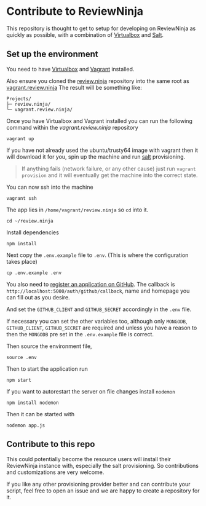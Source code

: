 Contribute to ReviewNinja
=========================

This repository is thought to get to setup for developing on ReviewNinja as
quickly as possible, with a combination of
[Virtualbox](https://www.virtualbox.org/) and
[Salt](http://www.saltstack.com/).

Set up the environment
----------------------

You need to have [Virtualbox](https://www.virtualbox.org/) and
[Vagrant](https://www.vagrantup.com/) installed.

Also ensure you cloned the
[review.ninja](https://github.com/reviewninja/review.ninja/) repository into
the same root as
[vagrant.review.ninja](https://github.com/reviewninja/vagrant.review.ninja/)
The result will be something like:

    Projects/
    ├─ review.ninja/
    └─ vagrant.review.ninja/

Once you have Virtualbox and Vagrant installed you can run the following
command within the *vagrant.review.ninja* repository

	vagrant up

If you have not already used the ubuntu/trusty64 image with vagrant then it
will download it for you, spin up the machine and run
[salt](http://www.saltstack.com/) provisioning.

> If anything fails (network failure, or any other cause) just run `vagrant
> provision` and it will eventually get the machine into the correct state.

You can now ssh into the machine

	vagrant ssh

The app lies in `/home/vagrant/review.ninja` so `cd` into it.

	cd ~/review.ninja

Install dependencies

	npm install

Next copy the `.env.example` file to `.env`. (This is where the configuration
takes place)

	cp .env.example .env

You also need to [register an application on
GitHub](https://github.com/settings/applications/new). The callback is
`http://localhost:5000/auth/github/callback`, name and homepage you can fill
out as you desire.

And set the `GITHUB_CLIENT` and `GITHUB_SECRET` accordingly in the `.env` file.

If necessary you can set the other variables too, although only `MONGODB`,
`GITHUB_CLIENT`, `GITHUB_SECRET` are required and unless you have a reason to
then the `MONGODB` pre set in the `.env.example` file is correct.

Then source the environment file,

	source .env

Then to start the application run

	npm start
	
If you want to autorestart the server on file changes install `nodemon`

	npm install nodemon
	
Then it can be started with

	nodemon app.js

Contribute to this repo
-----------------------

This could potentially become the resource users will install their ReviewNinja
instance with, especially the salt provisioning. So contributions and
customizations are very welcome.

If you like any other provisioning provider better and can contribute your
script, feel free to open an issue and we are happy to create a repository for
it.
